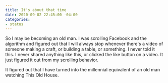 ```yaml
---
title: It's about that time
date: 2020-09-02 22:45:00 -04:00
categories:
- status
---
```


So I may be becoming an old man.  I was scrolling Facebook and the algorithm and figured out that I will always stop whenever there's a video of someone making a craft, or building a table, or something.  I never told it this.  I never shared anything like this, or clicked the like button on a video. It just figured it out from my scrolling behavior. 

It figured out that I have turned into the millennial equivalent of an old man watching This Old House.    